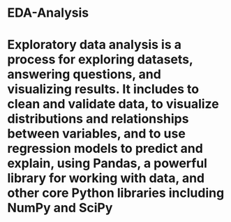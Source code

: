 # EDA-Analysis
# Exploratory data analysis is a process for exploring datasets, answering questions, and visualizing results. It includes to clean and validate data, to visualize distributions and relationships between variables, and to use regression models to predict and explain, using Pandas, a powerful library for working with data, and other core Python libraries including NumPy and SciPy
